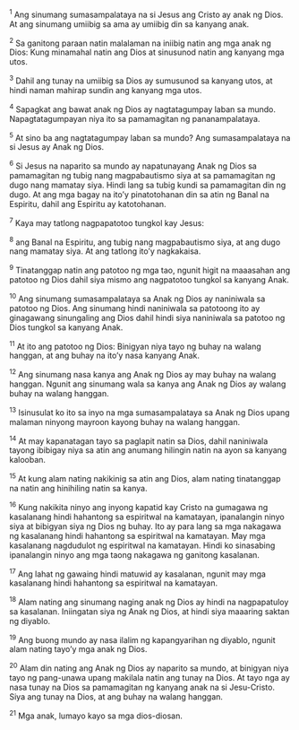 <sup>1</sup>
Ang sinumang sumasampalataya na si Jesus ang Cristo ay anak ng Dios. At ang sinumang umiibig sa ama ay umiibig din sa kanyang anak. 

<sup>2</sup>
Sa ganitong paraan natin malalaman na iniibig natin ang mga anak ng Dios: Kung minamahal natin ang Dios at sinusunod natin ang kanyang mga utos. 

<sup>3</sup>
Dahil ang tunay na umiibig sa Dios ay sumusunod sa kanyang utos, at hindi naman mahirap sundin ang kanyang mga utos. 

<sup>4</sup>
Sapagkat ang bawat anak ng Dios ay nagtatagumpay laban sa mundo. Napagtatagumpayan niya ito sa pamamagitan ng pananampalataya. 

<sup>5</sup>
At sino ba ang nagtatagumpay laban sa mundo? Ang sumasampalataya na si Jesus ay Anak ng Dios. 

<sup>6</sup>
Si Jesus na naparito sa mundo ay napatunayang Anak ng Dios sa pamamagitan ng tubig nang magpabautismo siya at sa pamamagitan ng dugo nang mamatay siya. Hindi lang sa tubig kundi sa pamamagitan din ng dugo. At ang mga bagay na itoʼy pinatotohanan din sa atin ng Banal na Espiritu, dahil ang Espiritu ay katotohanan. 

<sup>7</sup>
Kaya may tatlong nagpapatotoo tungkol kay Jesus: 

<sup>8</sup>
ang Banal na Espiritu, ang tubig nang magpabautismo siya, at ang dugo nang mamatay siya. At ang tatlong itoʼy nagkakaisa. 

<sup>9</sup>
Tinatanggap natin ang patotoo ng mga tao, ngunit higit na maaasahan ang patotoo ng Dios dahil siya mismo ang nagpatotoo tungkol sa kanyang Anak. 

<sup>10</sup>
Ang sinumang sumasampalataya sa Anak ng Dios ay naniniwala sa patotoo ng Dios. Ang sinumang hindi naniniwala sa patotoong ito ay ginagawang sinungaling ang Dios dahil hindi siya naniniwala sa patotoo ng Dios tungkol sa kanyang Anak. 

<sup>11</sup>
At ito ang patotoo ng Dios: Binigyan niya tayo ng buhay na walang hanggan, at ang buhay na itoʼy nasa kanyang Anak. 

<sup>12</sup>
Ang sinumang nasa kanya ang Anak ng Dios ay may buhay na walang hanggan. Ngunit ang sinumang wala sa kanya ang Anak ng Dios ay walang buhay na walang hanggan.

<sup>13</sup>
Isinusulat ko ito sa inyo na mga sumasampalataya sa Anak ng Dios upang malaman ninyong mayroon kayong buhay na walang hanggan. 

<sup>14</sup>
At may kapanatagan tayo sa paglapit natin sa Dios, dahil naniniwala tayong ibibigay niya sa atin ang anumang hilingin natin na ayon sa kanyang kalooban. 

<sup>15</sup>
At kung alam nating nakikinig sa atin ang Dios, alam nating tinatanggap na natin ang hinihiling natin sa kanya. 

<sup>16</sup>
Kung nakikita ninyo ang inyong kapatid kay Cristo na gumagawa ng kasalanang hindi hahantong sa espiritwal na kamatayan, ipanalangin ninyo siya at bibigyan siya ng Dios ng buhay. Ito ay para lang sa mga nakagawa ng kasalanang hindi hahantong sa espiritwal na kamatayan. May mga kasalanang nagdudulot ng espiritwal na kamatayan. Hindi ko sinasabing ipanalangin ninyo ang mga taong nakagawa ng ganitong kasalanan. 

<sup>17</sup>
Ang lahat ng gawaing hindi matuwid ay kasalanan, ngunit may mga kasalanang hindi hahantong sa espiritwal na kamatayan. 

<sup>18</sup>
Alam nating ang sinumang naging anak ng Dios ay hindi na nagpapatuloy sa kasalanan. Iniingatan siya ng Anak ng Dios, at hindi siya maaaring saktan ng diyablo. 

<sup>19</sup>
Ang buong mundo ay nasa ilalim ng kapangyarihan ng diyablo, ngunit alam nating tayoʼy mga anak ng Dios. 

<sup>20</sup>
Alam din nating ang Anak ng Dios ay naparito sa mundo, at binigyan niya tayo ng pang-unawa upang makilala natin ang tunay na Dios. At tayo nga ay nasa tunay na Dios sa pamamagitan ng kanyang anak na si Jesu-Cristo. Siya ang tunay na Dios, at ang buhay na walang hanggan. 

<sup>21</sup>
Mga anak, lumayo kayo sa mga dios-diosan.